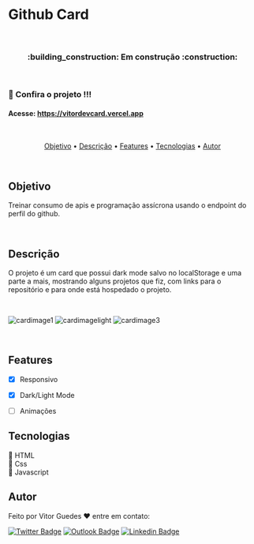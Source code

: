 # Github Card
 
<br>

<h3 align="center"> :building_construction: Em construção :construction: </h3>

<br>

### :pencil: Confira o projeto !!! 
<h4>Acesse: <a href="https://vitordevcard.vercel.app">https://vitordevcard.vercel.app</a></h4>

<br>

<p align="center">
 <a href="#objetivo">Objetivo</a> •
 <a href="#descrição">Descrição</a> •
 <a href="#features">Features</a> •
 <a href="#tecnologias">Tecnologias</a> •
 <a href="#autor">Autor</a>
</p>

<br>

## Objetivo
Treinar consumo de apis e programação assícrona usando o endpoint do perfil do github.

<br>

## Descrição
O projeto é um card que possui dark mode salvo no localStorage e uma parte a mais, mostrando alguns projetos que fiz, com links para o repositório e para onde está hospedado o projeto.

<br>

<!-- Imagens -->
![cardimage1](https://user-images.githubusercontent.com/67174283/146991914-679d3e7b-bc7a-46aa-b5cf-c82128459ca4.png)
![cardimagelight](https://user-images.githubusercontent.com/67174283/146991968-360b85d5-460a-4b34-95d1-58fdf53dbec3.PNG)
![cardimage3](https://user-images.githubusercontent.com/67174283/146991952-e222b413-3c77-40e7-89a2-f57b297172b9.png)

<br>

## Features

- [x] Responsivo
- [x] Dark/Light Mode
- [ ] Animações


## Tecnologias

:white_heart: HTML
<br>
:blue_heart: Css
<br>
:yellow_heart: Javascript


## Autor
Feito por Vitor Guedes :heart: entre em contato:

[![Twitter Badge](https://img.shields.io/badge/Twitter-1DA1F2?style=for-the-badge&logo=twitter&logoColor=white)](https://twitter.com/VitorHgo77) [![Outlook Badge](https://img.shields.io/badge/Microsoft_Outlook-0078D4?style=for-the-badge&logo=microsoft-outlook&logoColor=white)](vitoroliveira.guedes@outlook.com) [![Linkedin Badge](https://img.shields.io/badge/LinkedIn-0077B5?style=for-the-badge&logo=linkedin&logoColor=white)](https://www.linkedin.com/in/vitor-guedesdev/)
